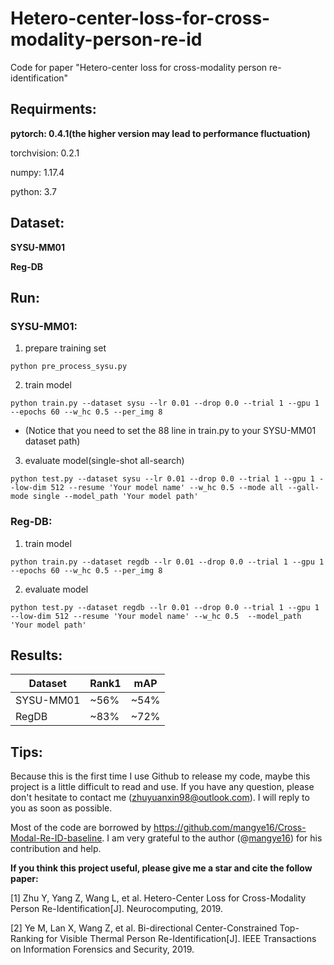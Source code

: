 # Hetero-center-loss-for-cross-modality-person-re-id
Code for paper "Hetero-center loss for cross-modality person re-identification"


## Requirments:
**pytorch: 0.4.1(the higher version may lead to performance fluctuation)**

torchvision: 0.2.1

numpy: 1.17.4

python: 3.7


## Dataset:
**SYSU-MM01**

**Reg-DB**


## Run:
### SYSU-MM01:
1. prepare training set
```
python pre_process_sysu.py
```
2. train model
```
python train.py --dataset sysu --lr 0.01 --drop 0.0 --trial 1 --gpu 1 --epochs 60 --w_hc 0.5 --per_img 8 
```
* (Notice that you need to set the 88 line in train.py to your SYSU-MM01 dataset path)

3. evaluate model(single-shot all-search)
```
python test.py --dataset sysu --lr 0.01 --drop 0.0 --trial 1 --gpu 1 --low-dim 512 --resume 'Your model name' --w_hc 0.5 --mode all --gall-mode single --model_path 'Your model path'
```

### Reg-DB:
1. train model
```
python train.py --dataset regdb --lr 0.01 --drop 0.0 --trial 1 --gpu 1 --epochs 60 --w_hc 0.5 --per_img 8
```

2. evaluate model
```
python test.py --dataset regdb --lr 0.01 --drop 0.0 --trial 1 --gpu 1 --low-dim 512 --resume 'Your model name' --w_hc 0.5  --model_path 'Your model path'
```

## Results:
 Dataset | Rank1  | mAP
 ---- | ----- | ------  
 SYSU-MM01  | ~56% | ~54% 
 RegDB | ~83% | ~72%  

## Tips:
Because this is the first time I use Github to release my code, maybe this project is a little difficult to read and use. If you have any question, please don't hesitate to contact me (zhuyuanxin98@outlook.com). I will reply to you as soon as possible.

Most of the code are borrowed by https://github.com/mangye16/Cross-Modal-Re-ID-baseline. I am very grateful to the author (@[mangye16](https://github.com/mangye16)) for his contribution and help.

**If you think this project useful, please give me a star and cite the follow paper:**

[1] Zhu Y, Yang Z, Wang L, et al. Hetero-Center Loss for Cross-Modality Person Re-Identification[J]. Neurocomputing, 2019.

[2] Ye M, Lan X, Wang Z, et al. Bi-directional Center-Constrained Top-Ranking for Visible Thermal Person Re-Identification[J]. IEEE Transactions on Information Forensics and Security, 2019.

